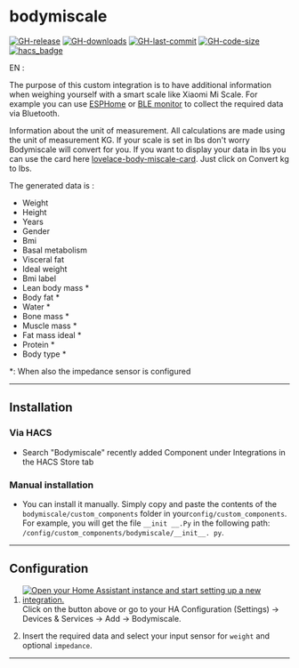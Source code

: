# bodymiscale

[![GH-release](https://img.shields.io/github/release/dckiller51/bodymiscale.svg?style=flat-square)](https://github.com/dckiller51/bodymiscale/releases)
[![GH-downloads](https://img.shields.io/github/downloads/dckiller51/bodymiscale/total?style=flat-square)](https://github.com/dckiller51/bodymiscale/releases)
[![GH-last-commit](https://img.shields.io/github/last-commit/dckiller51/bodymiscale.svg?style=flat-square)](https://github.com/dckiller51/bodymiscale/commits/main)
[![GH-code-size](https://img.shields.io/github/languages/code-size/dckiller51/bodymiscale.svg?color=red&style=flat-square)](https://github.com/dckiller51/bodymiscale)
[![hacs_badge](https://img.shields.io/badge/HACS-Default-orange.svg?style=flat-square)](https://github.com/hacs)

EN :

The purpose of this custom integration is to have additional information when weighing yourself with a smart scale like Xiaomi Mi Scale.
For example you can use [ESPHome](https://esphome.io/) or [BLE monitor](https://github.com/custom-components/ble_monitor) to collect the required data via Bluetooth.

Information about the unit of measurement. All calculations are made using the unit of measurement KG. If your scale is set in lbs don't worry Bodymiscale will convert for you. If you want to display your data in lbs you can use the card here [lovelace-body-miscale-card](https://github.com/dckiller51/lovelace-body-miscale-card). Just click on Convert kg to lbs.

The generated data is :

- Weight
- Height
- Years
- Gender
- Bmi
- Basal metabolism
- Visceral fat
- Ideal weight
- Bmi label
- Lean body mass \*
- Body fat \*
- Water \*
- Bone mass \*
- Muscle mass \*
- Fat mass ideal \*
- Protein \*
- Body type \*

\*: When also the impedance sensor is configured

---

## Installation

### Via HACS

- Search "Bodymiscale" recently added Component under Integrations in the HACS Store tab

### Manual installation

- You can install it manually. Simply copy and paste the contents of the
  `bodymiscale/custom_components` folder in your`config/custom_components`.
  For example, you will get the file `__init __.Py` in the following path:
  `/config/custom_components/bodymiscale/__init__. py`.

---

## Configuration

1. [![Open your Home Assistant instance and start setting up a new integration.](https://my.home-assistant.io/badges/config_flow_start.svg)](https://my.home-assistant.io/redirect/config_flow_start/?domain=bodyscale)
   Click on the button above or go to your HA Configuration (Settings) -> Devices & Services -> Add -> Bodymiscale.

2. Insert the required data and select your input sensor for `weight` and optional `impedance`.

---
